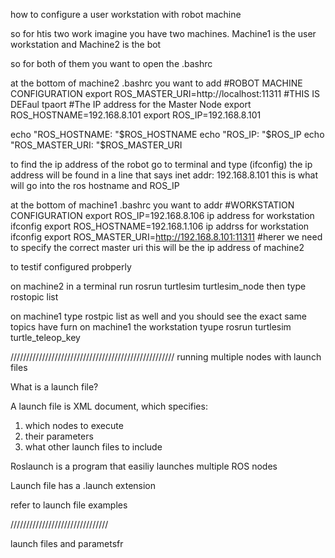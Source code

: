 how to configure a user workstation with robot machine

so for htis two work imagine you have two machines. Machine1 is the user workstation and Machine2 is the bot

so for both of them you want to open the .bashrc

at the bottom of machine2 .bashrc you want to add
#ROBOT MACHINE CONFIGURATION
export ROS_MASTER_URI=http://localhost:11311  #THIS IS DEFaul tpaort
#The IP address for the Master Node
export ROS_HOSTNAME=192.168.8.101
export ROS_IP=192.168.8.101

echo "ROS_HOSTNAME: "$ROS_HOSTNAME
echo "ROS_IP: "$ROS_IP
echo "ROS_MASTER_URI: "$ROS_MASTER_URI

to find the ip address of the robot go to terminal and type (ifconfig)
the ip address will be found in a line that says inet addr: 192.168.8.101  this is what will go into the ros hostname and ROS_IP

at the bottom of machine1 .bashrc you want to addr
#WORKSTATION CONFIGURATION
export ROS_IP=192.168.8.106  ip address for workstation ifconfig
export ROS_HOSTNAME=192.168.1.106  ip addrss for workstation ifconfig
export ROS_MASTER_URI=http://192.168.8.101:11311 #herer we need to specify the correct master uri this will be the ip address of machine2

to testif configured probperly

on machine2 in a terminal run rosrun turtlesim turtlesim_node
then type rostopic list

on machine1 type rostpic list as well and you should see the exact same topics
have furn on machine1 the workstation tyupe rosrun turtlesim turtle_teleop_key


////////////////////////////////////////////////////
running multiple nodes with launch files

What is a launch file?

A launch file is XML document, which specifies:
  1) which nodes to execute
  2) their parameters
  3) what other launch files to include

Roslaunch is a program that easiliy launches multiple ROS nodes

Launch file has a .launch extension

refer to launch file examples

///////////////////////////////

launch files and parametsfr
